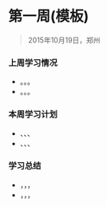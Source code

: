 # 第一周(模板)

> 2015年10月19日，郑州

### 上周学习情况

* 。。。
* 。。。

### 本周学习计划

* 、、、
* 、、、

### 学习总结

* ，，，
* ，，，
